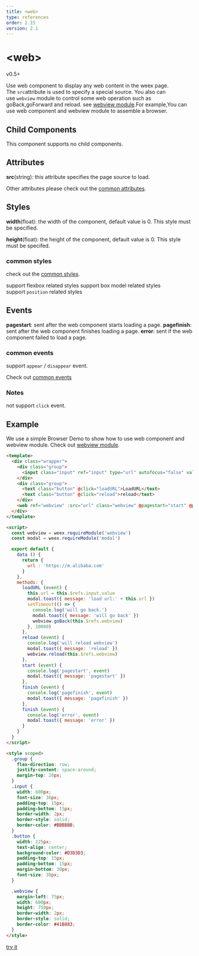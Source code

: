 ```yaml
---
title: <web>
type: references
order: 2.15
version: 2.1
---
```


# &lt;web&gt;
<span class="weex-version">v0.5+</span>

Use web component to display any web content in the weex page. The `src`attribute is used to specify a special source. You also can use `webview` module to control some web operation such as goBack,goForward and reload. see [webview module](../modules/webview.html).For example,You can use web component and webview module to assemble a browser.

## Child Components

This component supports no child components.

## Attributes

**src**(string): this attribute specifies the page source to load.

Other attributes please check out the [common attributes](../common-attrs.html).

## Styles

**width**(float): the width of the component, default value is 0. This style must be specified.

**height**(float): the height of the component, default value is 0. This style must be specifed.


### common styles

check out the [common styles](../common-attrs.html).

support flexbox related styles
support box model related styles
support `position` related styles

## Events

**pagestart**: sent after the web component starts loading a page.
**pagefinish**: sent after the web component finishes loading a page.
**error**: sent if the web component failed to load a page.

### common events

support `appear` / `disappear` event.

Check out [common events](../common-event.html)

### Notes
not support `click` event. 

## Example

We use a simple Browser Demo to show how to use web component and webview module. Check out [webview module](../modules/webview.html).


```html
<template>
  <div class="wrapper">
    <div class="group">
      <input class="input" ref="input" type="url" autofocus="false" value="https://m.taobao.com"></input>
    </div>
    <div class="group">
      <text class="button" @click="loadURL">LoadURL</text>
      <text class="button" @click="reload">reload</text>
    </div>
    <web ref="webview" :src="url" class="webview" @pagestart="start" @pagefinish="finish" @error="error"></web>
  </div>
</template>

<script>
  const webview = weex.requireModule('webview')
  const modal = weex.requireModule('modal')

  export default {
    data () {
      return {
        url : 'https://m.alibaba.com'
      }
    },
    methods: {
      loadURL (event) {
        this.url = this.$refs.input.value
        modal.toast({ message: 'load url:' + this.url })
        setTimeout(() => {
          console.log('will go back.')
          modal.toast({ message: 'will go back' })
          webview.goBack(this.$refs.webview)
        }, 10000)
      },
      reload (event) {
        console.log('will reload webview')
        modal.toast({ message: 'reload' })
        webview.reload(this.$refs.webview)
      },
      start (event) {
        console.log('pagestart', event)
        modal.toast({ message: 'pagestart' })
      },
      finish (event) {
        console.log('pagefinish', event)
        modal.toast({ message: 'pagefinish' })
      },
      finish (event) {
        console.log('error', event)
        modal.toast({ message: 'error' })
      }
    }
  }
</script>

<style scoped>
  .group {
    flex-direction: row;
    justify-content: space-around;
    margin-top: 20px;
  }
  .input {
    width: 600px;
    font-size: 36px;
    padding-top: 15px;
    padding-bottom: 15px;
    border-width: 2px;
    border-style: solid;
    border-color: #BBBBBB;
  }
  .button {
    width: 225px;
    text-align: center;
    background-color: #D3D3D3;
    padding-top: 15px;
    padding-bottom: 15px;
    margin-bottom: 30px;
    font-size: 30px;
  }

  .webview {
    margin-left: 75px;
    width: 600px;
    height: 750px;
    border-width: 2px;
    border-style: solid;
    border-color: #41B883;
  }
</style>
```

[try it](../../examples/web.html)